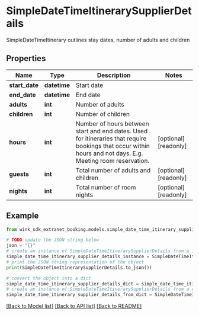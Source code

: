 # SimpleDateTimeItinerarySupplierDetails

SimpleDateTimeItinerary outlines stay dates, number of adults and children

## Properties

Name | Type | Description | Notes
------------ | ------------- | ------------- | -------------
**start_date** | **datetime** | Start date | 
**end_date** | **datetime** | End date | 
**adults** | **int** | Number of adults | 
**children** | **int** | Number of children | 
**hours** | **int** | Number of hours between start and end dates. Used for itineraries that require bookings that occur within hours and not days. E.g. Meeting room reservation. | [optional] [readonly] 
**guests** | **int** | Total number of adults and children | [optional] [readonly] 
**nights** | **int** | Total number of room nights | [optional] [readonly] 

## Example

```python
from wink_sdk_extranet_booking.models.simple_date_time_itinerary_supplier_details import SimpleDateTimeItinerarySupplierDetails

# TODO update the JSON string below
json = "{}"
# create an instance of SimpleDateTimeItinerarySupplierDetails from a JSON string
simple_date_time_itinerary_supplier_details_instance = SimpleDateTimeItinerarySupplierDetails.from_json(json)
# print the JSON string representation of the object
print(SimpleDateTimeItinerarySupplierDetails.to_json())

# convert the object into a dict
simple_date_time_itinerary_supplier_details_dict = simple_date_time_itinerary_supplier_details_instance.to_dict()
# create an instance of SimpleDateTimeItinerarySupplierDetails from a dict
simple_date_time_itinerary_supplier_details_from_dict = SimpleDateTimeItinerarySupplierDetails.from_dict(simple_date_time_itinerary_supplier_details_dict)
```
[[Back to Model list]](../README.md#documentation-for-models) [[Back to API list]](../README.md#documentation-for-api-endpoints) [[Back to README]](../README.md)


